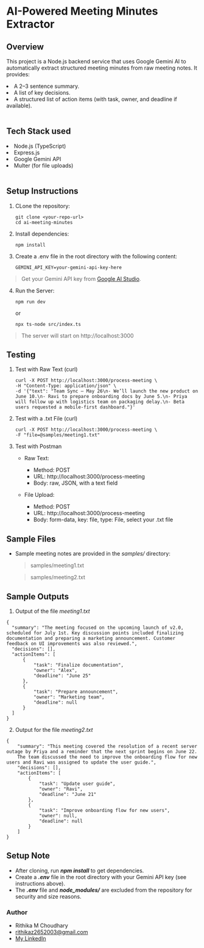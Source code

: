 # AI-Powered Meeting Minutes Extractor
## **Overview** 
This project is a Node.js backend service that uses Google Gemini AI to automatically extract structured meeting minutes from raw meeting notes. It provides:
<li> A 2–3 sentence summary. </li>
<li> A list of key decisions. </li>
<li> A structured list of action items (with task, owner, and deadline if available). </li> <br>

## **Tech Stack used**
<li>Node.js (TypeScript)</li>
<li>Express.js</li>
<li>Google Gemini API</li>
<li>Multer (for file uploads)</li> <br>

## **Setup Instructions** <br>
1. CLone the repository:
   
   ```
   git clone <your-repo-url>
   cd ai-meeting-minutes
   ```
2. Install dependencies:

   ```
   npm install
   ```
3. Create a .env file in the root directory with the following content:

   ```
   GEMINI_API_KEY=your-gemini-api-key-here
   ```
  > Get your Gemini API key from [Google AI Studio](https://aistudio.google.com/app/apikey).

4. Run the Server:
   
   ```
   npm run dev
   ```
   or
   ```
   npx ts-node src/index.ts
   ```
> The server will start on http://localhost:3000

## **Testing**
1. Test with Raw Text (curl)
   
   ```
   curl -X POST http://localhost:3000/process-meeting \
   -H "Content-Type: application/json" \
   -d '{"text": "Team Sync – May 26\n- We’ll launch the new product on June 10.\n- Ravi to prepare onboarding docs by June 5.\n- Priya will follow up with logistics team on packaging delay.\n- Beta users requested a mobile-first dashboard."}'
   ```

2. Test with a .txt File (curl)
   
   ```
   curl -X POST http://localhost:3000/process-meeting \
   -F "file=@samples/meeting1.txt"
   ```
4. Test with Postman
   
   - Raw Text: <br>
   
      + Method: POST <br>
      + URL: http://localhost:3000/process-meeting <br>
      + Body: raw, JSON, with a text field <br>
      
   - File Upload: <br>
   
     + Method: POST <br>
     + URL: http://localhost:3000/process-meeting <br>
     + Body: form-data, key: file, type: File, select your .txt file

## Sample Files

- Sample meeting notes are provided in the _samples/_ directory: <br>

    > samples/meeting1.txt
    
    > samples/meeting2.txt

## Sample Outputs

1. Output of the file _meeting1.txt_
   
  ```
{
    "summary": "The meeting focused on the upcoming launch of v2.0, scheduled for July 1st. Key discussion points included finalizing documentation and preparing a marketing announcement. Customer feedback on UI improvements was also reviewed.",
    "decisions": [],
    "actionItems": [
        {
            "task": "Finalize documentation",
            "owner": "Alex",
            "deadline": "June 25"
        },
        {
            "task": "Prepare announcement",
            "owner": "Marketing team",
            "deadline": null
        }
    ]
}
 ```

2. Output for the file _meeting2.txt_
   
```
{
    "summary": "This meeting covered the resolution of a recent server outage by Priya and a reminder that the next sprint begins on June 22.
    The team discussed the need to improve the onboarding flow for new users and Ravi was assigned to update the user guide.",
    "decisions": [],
    "actionItems": [
        {
            "task": "Update user guide",
            "owner": "Ravi",
            "deadline": "June 21"
        },
        {
            "task": "Improve onboarding flow for new users",
            "owner": null,
            "deadline": null
        }
    ]
}
```

## Setup Note

- After cloning, run ***npm install*** to get dependencies.
- Create a ***.env*** file in the root directory with your Gemini API key (see instructions above).
- The ***.env*** file and ***node_modules/*** are excluded from the repository for security and size reasons.


### Author

- Rithika M Choudhary
- rithikaz2652003@gmail.com
- [My LinkedIn](https://www.linkedin.com/in/rithikachoudhary/)









   
